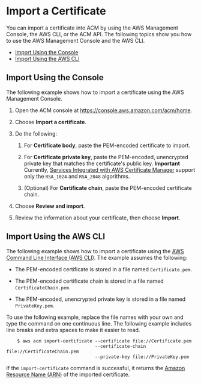 # Import a Certificate<a name="import-certificate-api-cli"></a>

You can import a certificate into ACM by using the AWS Management Console, the AWS CLI, or the ACM API\. The following topics show you how to use the AWS Management Console and the AWS CLI\. 


+ [Import Using the Console](#import-certificate-api)
+ [Import Using the AWS CLI](#import-certificate-cli)

## Import Using the Console<a name="import-certificate-api"></a>

The following example shows how to import a certificate using the AWS Management Console\.

1. Open the ACM console at [https://console\.aws\.amazon\.com/acm/home](https://console.aws.amazon.com/acm/home)\.

1. Choose **Import a certificate**\.

1. Do the following:

   1. For **Certificate body**, paste the PEM\-encoded certificate to import\.

   1.  For **Certificate private key**, paste the PEM\-encoded, unencrypted private key that matches the certificate's public key\. 
**Important**  
 Currently, [Services Integrated with AWS Certificate Manager](acm-services.md) support only the `RSA_1024` and `RSA_2048` algorithms\. 

   1. \(Optional\) For **Certificate chain**, paste the PEM\-encoded certificate chain\.

1. Choose **Review and import**\.

1. Review the information about your certificate, then choose **Import**\.

## Import Using the AWS CLI<a name="import-certificate-cli"></a>

The following example shows how to import a certificate using the [AWS Command Line Interface \(AWS CLI\)](https://aws.amazon.com/cli/)\. The example assumes the following:

+ The PEM\-encoded certificate is stored in a file named `Certificate.pem`\.

+ The PEM\-encoded certificate chain is stored in a file named `CertificateChain.pem`\.

+ The PEM\-encoded, unencrypted private key is stored in a file named `PrivateKey.pem`\.

To use the following example, replace the file names with your own and type the command on one continuous line\. The following example includes line breaks and extra spaces to make it easier to read\.

```
  	$ aws acm import-certificate --certificate file://Certificate.pem
                                 --certificate-chain file://CertificateChain.pem
                                 --private-key file://PrivateKey.pem
```

If the `import-certificate` command is successful, it returns the [Amazon Resource Name \(ARN\)](http://docs.aws.amazon.com/general/latest/gr/aws-arns-and-namespaces.html) of the imported certificate\. 